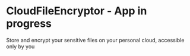 # CloudFileEncryptor - App in progress 
Store and encrypt your sensitive files on your personal cloud, accessible only by you


